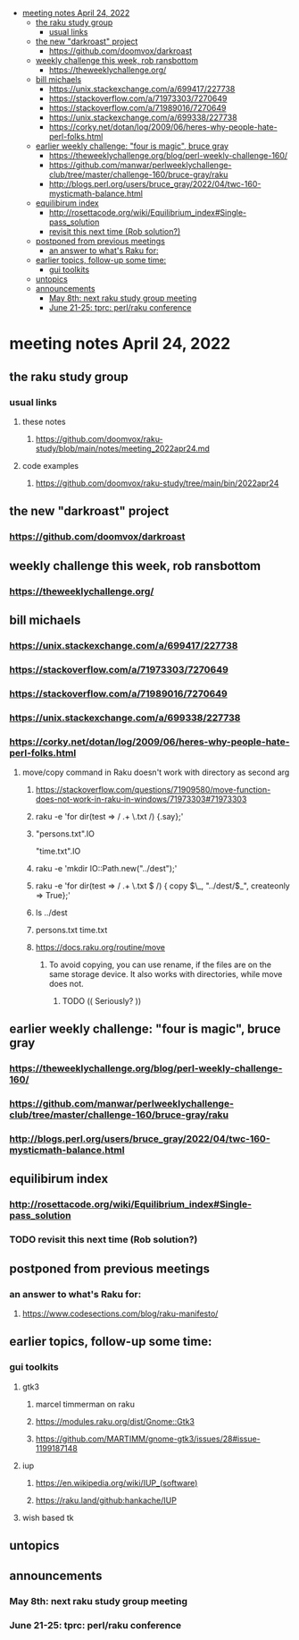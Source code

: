 - [meeting notes April 24, 2022](#orge46b6ae)
  - [the raku study group](#orgf6d5c40)
    - [usual links](#orgdfdfc53)
  - [the new "darkroast" project](#org174e23a)
    - [<https://github.com/doomvox/darkroast>](#org5097fbb)
  - [weekly challenge this week, rob ransbottom](#orge62b8e2)
    - [<https://theweeklychallenge.org/>](#org215748d)
  - [bill michaels](#org0af0f80)
    - [<https://unix.stackexchange.com/a/699417/227738>](#orgf66d00f)
    - [<https://stackoverflow.com/a/71973303/7270649>](#orga1150ee)
    - [<https://stackoverflow.com/a/71989016/7270649>](#org6c7e313)
    - [<https://unix.stackexchange.com/a/699338/227738>](#org2d730bb)
    - [<https://corky.net/dotan/log/2009/06/heres-why-people-hate-perl-folks.html>](#org64d8c3c)
  - [earlier weekly challenge: "four is magic", bruce gray](#org1862b7c)
    - [<https://theweeklychallenge.org/blog/perl-weekly-challenge-160/>](#org388dbb4)
    - [<https://github.com/manwar/perlweeklychallenge-club/tree/master/challenge-160/bruce-gray/raku>](#orgc32271b)
    - [<http://blogs.perl.org/users/bruce_gray/2022/04/twc-160-mysticmath-balance.html>](#org5f84d57)
  - [equilibirum index](#org46505f7)
    - [<http://rosettacode.org/wiki/Equilibrium_index#Single-pass_solution>](#org350c540)
    - [revisit this next time (Rob solution?)](#org44b89be)
  - [postponed from previous meetings](#org7cfaf64)
    - [an answer to what's Raku for:](#org3da596c)
  - [earlier topics, follow-up some time:](#org2b463aa)
    - [gui toolkits](#org760da92)
  - [untopics](#org41badfe)
  - [announcements](#org2a15f17)
    - [May 8th: next raku study group meeting](#org83a2fc2)
    - [June 21-25: tprc: perl/raku conference](#orgbafc28e)


<a id="orge46b6ae"></a>

# meeting notes April 24, 2022


<a id="orgf6d5c40"></a>

## the raku study group


<a id="orgdfdfc53"></a>

### usual links

1.  these notes

    1.  <https://github.com/doomvox/raku-study/blob/main/notes/meeting_2022apr24.md>

2.  code examples

    1.  <https://github.com/doomvox/raku-study/tree/main/bin/2022apr24>


<a id="org174e23a"></a>

## the new "darkroast" project


<a id="org5097fbb"></a>

### <https://github.com/doomvox/darkroast>


<a id="orge62b8e2"></a>

## weekly challenge this week, rob ransbottom


<a id="org215748d"></a>

### <https://theweeklychallenge.org/>


<a id="org0af0f80"></a>

## bill michaels


<a id="orgf66d00f"></a>

### <https://unix.stackexchange.com/a/699417/227738>


<a id="orga1150ee"></a>

### <https://stackoverflow.com/a/71973303/7270649>


<a id="org6c7e313"></a>

### <https://stackoverflow.com/a/71989016/7270649>


<a id="org2d730bb"></a>

### <https://unix.stackexchange.com/a/699338/227738>


<a id="org64d8c3c"></a>

### <https://corky.net/dotan/log/2009/06/heres-why-people-hate-perl-folks.html>

1.  move/copy command in Raku doesn't work with directory as second arg

    1.  <https://stackoverflow.com/questions/71909580/move-function-does-not-work-in-raku-in-windows/71973303#71973303>
    
    2.  raku -e 'for dir(test => / .+ \\.txt /) {.say};'
    
    3.  "persons.txt".IO
    
        "time.txt".IO
    
    4.  raku -e 'mkdir IO::Path.new("../dest");'
    
    5.  raku -e 'for dir(test => / .+ \\.txt $ /) { copy $\_, "../dest/$\_", createonly => True};'
    
    6.  ls ../dest
    
    7.  persons.txt time.txt
    
    8.  <https://docs.raku.org/routine/move>
    
        1.  To avoid copying, you can use rename, if the files are on the same storage device. It also works with directories, while move does not.
        
            1.  TODO (( Seriously? ))


<a id="org1862b7c"></a>

## earlier weekly challenge: "four is magic", bruce gray


<a id="org388dbb4"></a>

### <https://theweeklychallenge.org/blog/perl-weekly-challenge-160/>


<a id="orgc32271b"></a>

### <https://github.com/manwar/perlweeklychallenge-club/tree/master/challenge-160/bruce-gray/raku>


<a id="org5f84d57"></a>

### <http://blogs.perl.org/users/bruce_gray/2022/04/twc-160-mysticmath-balance.html>


<a id="org46505f7"></a>

## equilibirum index


<a id="org350c540"></a>

### <http://rosettacode.org/wiki/Equilibrium_index#Single-pass_solution>


<a id="org44b89be"></a>

### TODO revisit this next time (Rob solution?)


<a id="org7cfaf64"></a>

## postponed from previous meetings


<a id="org3da596c"></a>

### an answer to what's Raku for:

1.  <https://www.codesections.com/blog/raku-manifesto/>


<a id="org2b463aa"></a>

## earlier topics, follow-up some time:


<a id="org760da92"></a>

### gui toolkits

1.  gtk3

    1.  marcel timmerman on raku
    
    2.  <https://modules.raku.org/dist/Gnome::Gtk3>
    
    3.  <https://github.com/MARTIMM/gnome-gtk3/issues/28#issue-1199187148>

2.  iup

    1.  <https://en.wikipedia.org/wiki/IUP_(software)>
    
    2.  <https://raku.land/github:hankache/IUP>

3.  wish based tk


<a id="org41badfe"></a>

## untopics


<a id="org2a15f17"></a>

## announcements


<a id="org83a2fc2"></a>

### May 8th: next raku study group meeting


<a id="orgbafc28e"></a>

### June 21-25: tprc: perl/raku conference
